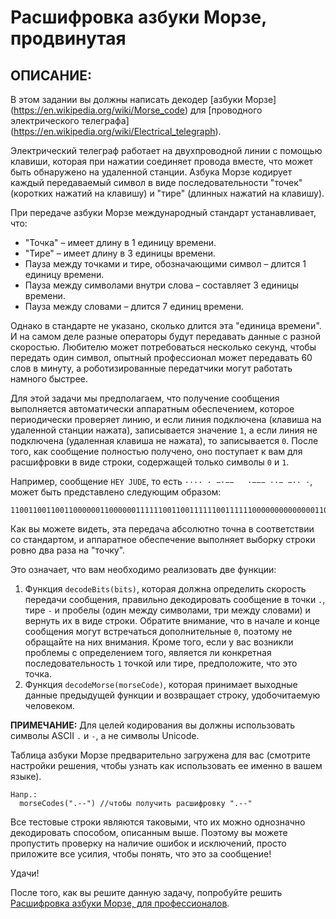 # Расшифровка азбуки Морзе, продвинутая

## ОПИСАНИЕ:
В этом задании вы должны написать декодер [азбуки Морзе] (https://en.wikipedia.org/wiki/Morse_code) для 
[проводного электрического телеграфа] (https://en.wikipedia.org/wiki/Electrical_telegraph).  

Электрический телеграф работает на двухпроводной линии с помощью клавиши, которая при нажатии соединяет провода вместе, 
что может быть обнаружено на удаленной станции. Азбука Морзе кодирует каждый передаваемый символ в виде последовательности 
"точек" (коротких нажатий на клавишу) и "тире" (длинных нажатий на клавишу).  

При передаче азбуки Морзе международный стандарт устанавливает, что:
- "Точка" – имеет длину в 1 единицу времени.
- "Тире" – имеет длину в 3 единицы времени.
- Пауза между точками и тире, обозначающими символ – длится 1 единицу времени.
- Пауза между символами внутри слова – составляет 3 единицы времени.
- Пауза между словами – длится 7 единиц времени.

Однако в стандарте не указано, сколько длится эта "единица времени". И на самом деле разные операторы будут передавать данные с разной 
скоростью. Любителю может потребоваться несколько секунд, чтобы передать один символ, опытный профессионал может передавать 60 слов в 
минуту, а роботизированные передатчики могут работать намного быстрее.  

Для этой задачи мы предполагаем, что получение сообщения выполняется автоматически аппаратным обеспечением, которое периодически проверяет линию, 
и если линия подключена (клавиша на удаленной станции нажата), записывается значение `1`, а если линия не подключена (удаленная клавиша 
не нажата), то записывается `0`. После того, как сообщение полностью получено, оно поступает к вам для расшифровки в виде строки, 
содержащей только символы `0` и `1`.  

Например, сообщение `HEY JUDE`, то есть `···· · −·−−   ·−−− ··− −·· ·`, может быть представлено следующим образом:
```
1100110011001100000011000000111111001100111111001111110000000000000011001111110011111100111111000000110011001111110000001111110011001100000011
```

Как вы можете видеть, эта передача абсолютно точна в соответствии со стандартом, и аппаратное обеспечение выполняет выборку строки ровно два 
раза на "точку".  

Это означает, что вам необходимо реализовать две функции:
1. Функция `decodeBits(bits)`, которая должна определить скорость передачи сообщения, правильно декодировать сообщение в точки `.`, тире `-` 
и пробелы (один между символами, три между словами) и вернуть их в виде строки. Обратите внимание, что в начале и конце сообщения могут 
встречаться дополнительные `0`, поэтому не обращайте на них внимания. Кроме того, если у вас возникли проблемы с определением того, является ли 
конкретная последовательность `1` точкой или тире, предположите, что это точка.
2. Функция `decodeMorse(morseCode)`, которая принимает выходные данные предыдущей функции и возвращает строку, удобочитаемую человеком.

**ПРИМЕЧАНИЕ:** Для целей кодирования вы должны использовать символы ASCII `.` и `-`, а не символы Unicode.  

Таблица азбуки Морзе предварительно загружена для вас (смотрите настройки решения, чтобы узнать как использовать ее именно в вашем языке).  

```
Напр.:
  morseCodes(".--") //чтобы получить расшифровку ".--"
```

Все тестовые строки являются таковыми, что их можно однозначно декодировать способом, описанным выше. Поэтому вы можете 
пропустить проверку на наличие ошибок и исключений, просто приложите все усилия, чтобы понять, что это за сообщение!  

Удачи!  

После того, как вы решите данную задачу, попробуйте решить [Расшифровка азбуки Морзе, для профессионалов](https://www.codewars.com/kata/decode-the-morse-code-for-real).